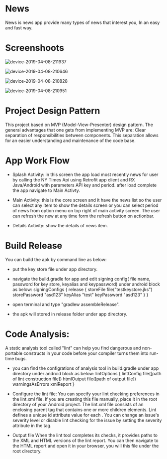 # News
News is news app provide many types of news that interest you, In an easy and fast way.

# Screenshoots
![device-2019-04-08-211937](https://user-images.githubusercontent.com/22882810/55747366-c58ae180-5a44-11e9-9d69-613d33742705.png)

![device-2019-04-08-210646](https://user-images.githubusercontent.com/22882810/55747433-e6533700-5a44-11e9-8f27-3562d448be44.png)

![device-2019-04-08-210828](https://user-images.githubusercontent.com/22882810/55747443-ece1ae80-5a44-11e9-92ed-ea4dffdcccc1.png)

![device-2019-04-08-210951](https://user-images.githubusercontent.com/22882810/55747449-f3702600-5a44-11e9-8176-b0ceefb65c03.png)

# Project Design Pattern

This project based on MVP (Model-View-Presenter) design pattern. 
The general advantages that one gets from implementing MVP are: 
Clear separation of responsibilities between components. This separation allows for an easier understanding and maintenance of the code base.

# App Work Flow

- Splash Activity: in this screen the app load most recently news for user by calling the NY Times Api using Retrofit app client and RX Java/Android with parameters API key and period.
after load complete the app navigate to Main Activty.

- Main Activity: this is the core screen and it have the news list so the user can select any item to show the details screen or you can select period of news from option menu on top right of main activity screen.
The user can refresh the new at any time form the refresh button on actionbar.

- Details Activity: show the details of news item.

# Build Release
You can build the apk by command line as below:

- put the key store file under app directory. 

- navigate the build.gradle for app and edit signing config( file name, password for key store, keyalias and keypassword) under android block as
below:
signingConfigs {
        release {
            storeFile file("testkeystore.jks")
            storePassword "asd123"
            keyAlias "test"
            keyPassword "asd123"
        }
    }
    
- open terminal and type "gradlew assembleRelease".
- the apk will stored in release folder under app directory.



# Code Analysis:
A static analysis tool called "lint" can help you find dangerous and non-portable constructs in your code before your compiler turns them into run-time bugs.

- you can find the configrations of analysis tool in build.gradle under app directory under android block as below: 
lintOptions {
        lintConfig file([path of lint construction file])
        htmlOutput file([path of output file])
        warningsAsErrors 
        xmlReport 
    }
    
- Configure the lint file:
You can specify your lint checking preferences in the lint.xml file. If you are creating this file manually, place it in the root directory of your Android project.
The lint.xml file consists of an enclosing <lint> parent tag that contains one or more children <issue> elements. Lint defines a unique id attribute value for each <issue>.
You can change an issue's severity level or disable lint checking for the issue by setting the severity attribute in the <issue> tag.
- Output file
When the lint tool completes its checks, it provides paths to the XML and HTML versions of the lint report. You can then navigate to the HTML report and open it in your browser, you will
this file under the root directory.




